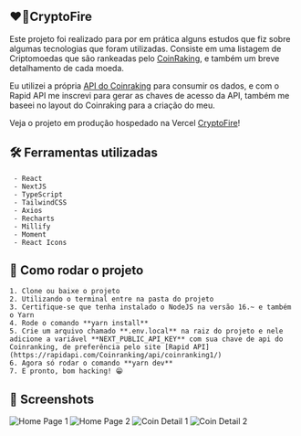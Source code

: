## ❤️‍🔥CryptoFire
Este projeto foi realizado para por em prática alguns estudos que fiz sobre algumas tecnologias que foram utilizadas. Consiste em uma listagem de Criptomoedas que são rankeadas pelo [CoinRaking](https://coinranking.com/), e também um breve detalhamento de cada moeda. 

Eu utilizei a própria [API do Coinraking](https://developers.coinranking.com/api) para consumir os dados, e com o Rapid API me inscrevi para gerar as chaves de acesso da API, também me baseei no layout do Coinraking para a criação do meu.

Veja o projeto em produção hospedado na Vercel [CryptoFire](https://cryptofire.vercel.app/)!

## 🛠️ Ferramentas utilizadas
	 - React
	 - NextJS
	 - TypeScript
	 - TailwindCSS
	 - Axios
	 - Recharts
	 - Millify
	 - Moment
	 - React Icons

## 📂 Como rodar o projeto
	1. Clone ou baixe o projeto
	2. Utilizando o terminal entre na pasta do projeto
	3. Certifique-se que tenha instalado o NodeJS na versão 16.~ e também o Yarn 
	4. Rode o comando **yarn install**
	5. Crie um arquivo chamado **.env.local** na raiz do projeto e nele adicione a variável **NEXT_PUBLIC_API_KEY** com sua chave de api do Coinranking, de preferência pelo site [Rapid API](https://rapidapi.com/Coinranking/api/coinranking1/)
	6. Agora só rodar o comando **yarn dev**
	7. E pronto, bom hacking! 😁
  
  ## 📸 Screenshots
  ![Home Page 1](https://user-images.githubusercontent.com/73313149/175962823-2b9b64cc-067c-4011-ac95-be8a42032aaa.png)
  ![Home Page 2](https://user-images.githubusercontent.com/73313149/175962909-e9f7ee2a-9cbb-4195-9a54-d59efa21d106.png)
  ![Coin Detail 1](https://user-images.githubusercontent.com/73313149/175962934-696069ec-4a97-4ae5-9507-37cfc6937e4b.png)
  ![Coin Detail 2](https://user-images.githubusercontent.com/73313149/175962955-4e5fa2df-1cf2-4857-a1ff-d5b4a151b5ca.png)

